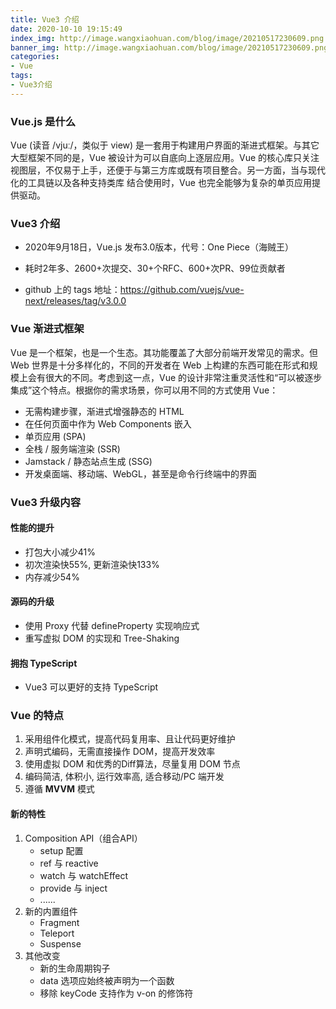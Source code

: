 ```yaml
---
title: Vue3 介绍
date: 2020-10-10 19:15:49
index_img: http://image.wangxiaohuan.com/blog/image/20210517230609.png
banner_img: http://image.wangxiaohuan.com/blog/image/20210517230609.png
categories:
- Vue
tags:
- Vue3介绍
---
```




### Vue.js 是什么

Vue (读音 /vjuː/，类似于 view) 是一套用于构建用户界面的渐进式框架。与其它大型框架不同的是，Vue 被设计为可以自底向上逐层应用。Vue 的核心库只关注视图层，不仅易于上手，还便于与第三方库或既有项目整合。另一方面，当与现代化的工具链以及各种支持类库 结合使用时，Vue 也完全能够为复杂的单页应用提供驱动。

### Vue3 介绍

- 2020年9月18日，Vue.js 发布3.0版本，代号：One Piece（海贼王）

- 耗时2年多、2600+次提交、30+个RFC、600+次PR、99位贡献者

- github 上的 tags 地址：https://github.com/vuejs/vue-next/releases/tag/v3.0.0

### Vue 渐进式框架 

Vue 是一个框架，也是一个生态。其功能覆盖了大部分前端开发常见的需求。但 Web 世界是十分多样化的，不同的开发者在 Web  上构建的东西可能在形式和规模上会有很大的不同。考虑到这一点，Vue  的设计非常注重灵活性和“可以被逐步集成”这个特点。根据你的需求场景，你可以用不同的方式使用 Vue：

- 无需构建步骤，渐进式增强静态的 HTML
- 在任何页面中作为 Web Components 嵌入
- 单页应用 (SPA)
- 全栈 / 服务端渲染 (SSR)
- Jamstack / 静态站点生成 (SSG)
- 开发桌面端、移动端、WebGL，甚至是命令行终端中的界面

### Vue3 升级内容

#### 性能的提升

- 打包大小减少41%
- 初次渲染快55%, 更新渲染快133%
- 内存减少54%

#### 源码的升级

- 使用 Proxy 代替 defineProperty 实现响应式
- 重写虚拟 DOM 的实现和 Tree-Shaking

#### 拥抱 TypeScript

- Vue3 可以更好的支持 TypeScript

### Vue 的特点

1. 采用组件化模式，提高代码复用率、且让代码更好维护
2. 声明式编码，无需直接操作 DOM，提高开发效率
3. 使用虚拟 DOM 和优秀的Diff算法，尽量复用 DOM 节点
4. 编码简洁, 体积小, 运行效率高, 适合移动/PC 端开发
5. 遵循 **MVVM** 模式

#### 新的特性

1. Composition API（组合API）
   - setup 配置
   - ref 与 reactive
   - watch 与 watchEffect
   - provide 与 inject
   - ......
2. 新的内置组件
   - Fragment
   - Teleport
   - Suspense
3. 其他改变
   - 新的生命周期钩子
   - data 选项应始终被声明为一个函数
   - 移除 keyCode 支持作为 v-on 的修饰符
